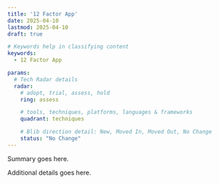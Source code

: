 ```yaml
---
title: '12 Factor App'
date: 2025-04-10
lastmod: 2025-04-10
draft: true

# Keywords help in classifying content
keywords:
  - 12 Factor App

params:
  # Tech Radar details
  radar:
    # adopt, trial, assess, hold
    ring: assess

    # tools, techniques, platforms, languages & frameworks
    quadrant: techniques

    # Blib direction detail: New, Moved In, Moved Out, No Change
    status: "No Change"
---
```


Summary goes here.

<!--more-->

Additional details goes here.
